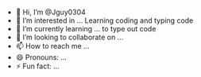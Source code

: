 - 👋 Hi, I’m @Jguy0304
- 👀 I’m interested in ... Learning coding and typing code 
- 🌱 I’m currently learning ... to type out code 
- 💞️ I’m looking to collaborate on ...
- 📫 How to reach me ...
- 😄 Pronouns: ...
- ⚡ Fun fact: ...

